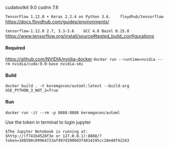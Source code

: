 cudatoolkit 9.0
cudnn 7.6

` TensorFlow 1.12.0 + Keras 2.2.4 on Python 3.6.	floydhub/tensorflow `
https://docs.floydhub.com/guides/environments/

` tensorflow-1.12.0	2.7, 3.3-3.6	GCC 4.8	Bazel 0.15.0 `
https://www.tensorflow.org/install/source#tested_build_configurations

#### Required
https://github.com/NVIDIA/nvidia-docker
`docker run --runtime=nvidia --rm nvidia/cuda:9.0-base nvidia-smi`


#### Build
`docker build . -t keremgocen/automl:latest --build-arg USE_PYTHON_3_NOT_2=True`

#### Run
`docker run -it --rm -p 8888:8888 keremgocen/automl`

Use the token in terminal to login jupyter
```
$The Jupyter Notebook is running at:
$http://(f741b4528f3e or 127.0.0.1):8888/?token=188590c09964723af497d3900d3f4814195cc18e40f42243
```
